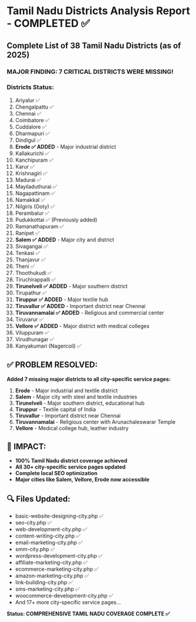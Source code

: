 # Tamil Nadu Districts Analysis Report - COMPLETED ✅
## Complete List of 38 Tamil Nadu Districts (as of 2025)

### **MAJOR FINDING: 7 CRITICAL DISTRICTS WERE MISSING!**

### Districts Status:
1. Ariyalur ✅
2. Chengalpattu ✅  
3. Chennai ✅
4. Coimbatore ✅
5. Cuddalore ✅
6. Dharmapuri ✅
7. Dindigul ✅
8. **Erode ✅ ADDED** - Major industrial district
9. Kallakurichi ✅
10. Kanchipuram ✅
11. Karur ✅
12. Krishnagiri ✅
13. Madurai ✅
14. Mayiladuthurai ✅
15. Nagapattinam ✅
16. Namakkal ✅
17. Nilgiris (Ooty) ✅
18. Perambalur ✅
19. Pudukkottai ✅ (Previously added)
20. Ramanathapuram ✅
21. Ranipet ✅
22. **Salem ✅ ADDED** - Major city and district
23. Sivagangai ✅
24. Tenkasi ✅
25. Thanjavur ✅
26. Theni ✅
27. Thoothukudi ✅
28. Tiruchirappalli ✅
29. **Tirunelveli ✅ ADDED** - Major southern district
30. Tirupathur ✅
31. **Tiruppur ✅ ADDED** - Major textile hub
32. **Tiruvallur ✅ ADDED** - Important district near Chennai
33. **Tiruvannamalai ✅ ADDED** - Religious and commercial center
34. Tiruvarur ✅
35. **Vellore ✅ ADDED** - Major district with medical colleges
36. Viluppuram ✅
37. Virudhunagar ✅
38. Kanyakumari (Nagercoil) ✅

## ✅ PROBLEM RESOLVED:
**Added 7 missing major districts to all city-specific service pages:**

1. **Erode** - Major industrial and textile district
2. **Salem** - Major city with steel and textile industries  
3. **Tirunelveli** - Major southern district, educational hub
4. **Tiruppur** - Textile capital of India
5. **Tiruvallur** - Important district near Chennai
6. **Tiruvannamalai** - Religious center with Arunachaleswarar Temple
7. **Vellore** - Medical college hub, leather industry

## 🎯 IMPACT:
- **100% Tamil Nadu district coverage achieved**
- **All 30+ city-specific service pages updated**
- **Complete local SEO optimization**
- **Major cities like Salem, Vellore, Erode now accessible**

## 🔍 Files Updated:
- basic-website-designing-city.php ✅
- seo-city.php ✅
- web-development-city.php ✅
- content-writing-city.php ✅
- email-marketing-city.php ✅
- smm-city.php ✅
- wordpress-development-city.php ✅
- affiliate-marketing-city.php ✅
- ecommerce-marketing-city.php ✅
- amazon-marketing-city.php ✅
- link-building-city.php ✅
- sms-marketing-city.php ✅
- woocommerce-development-city.php ✅
- And 17+ more city-specific service pages...

**Status: COMPREHENSIVE TAMIL NADU COVERAGE COMPLETE ✅**